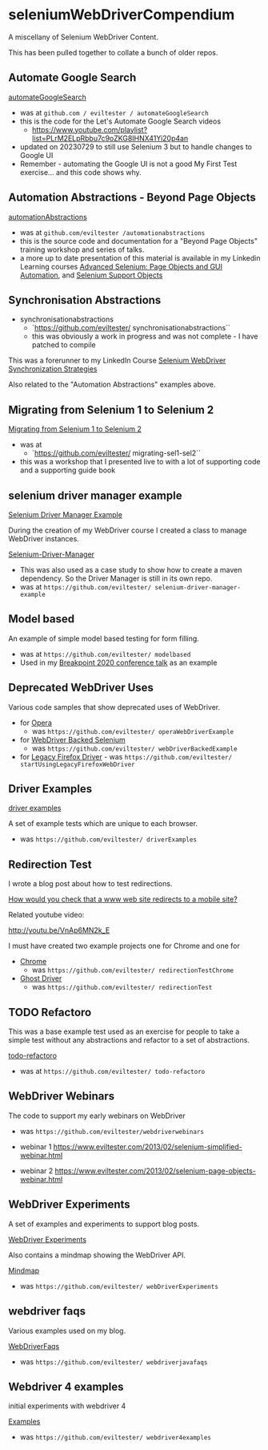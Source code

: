 # seleniumWebDriverCompendium

A miscellany of Selenium WebDriver Content.

This has been pulled together to collate a bunch of older repos.

## Automate Google Search

[automateGoogleSearch](https://github.com/eviltester/seleniumWebDriverCompendium/tree/main/automateGoogleSearch)

- was at `github.com / eviltester / automateGoogleSearch`
- this is the code for the Let's Automate Google Search videos
    - https://www.youtube.com/playlist?list=PLrM2ELpRbbu7c9oZKG8IHNX41Yi20p4an
- updated on 20230729 to still use Selenium 3 but to handle changes to Google UI
- Remember - automating the Google UI is not a good My First Test exercise... and this code shows why.

## Automation Abstractions - Beyond Page Objects

[automationAbstractions](https://github.com/eviltester/seleniumWebDriverCompendium/tree/main/automationAbstractions)

- was at `github.com/eviltester /automationabstractions`
- this is the source code and documentation for a "Beyond Page Objects" training workshop and series of talks.
- a more up to date presentation of this material is available in my Linkedin Learning courses [Advanced Selenium: Page Objects and GUI Automation](https://www.linkedin.com/learning/advanced-selenium-page-objects-and-gui-automation), and [Selenium Support Objects](https://www.linkedin.com/learning/advanced-selenium-support-classes)

## Synchronisation Abstractions

- synchronisationabstractions
    - `https://github.com/eviltester/ synchronisationabstractions``
    - this was obviously a work in progress and was not complete - I have patched to compile

This was a forerunner to my LinkedIn Course [Selenium WebDriver Synchronization Strategies](https://www.linkedin.com/learning-login/continue?account=2083060&forceAccount=false&authUUID=Tj%2FxLY8AQDqoazOe4%2FyTEA%3D%3D&redirect=https%3A%2F%2Fwww.linkedin.com%2Flearning%2Fadvanced-selenium-3-synchronization-strategies)

Also related to the "Automation Abstractions" examples above.

## Migrating from Selenium 1 to Selenium 2

[Migrating from Selenium 1 to Selenium 2](https://github.com/eviltester/seleniumWebDriverCompendium/tree/main/deprecated/migrating-sel1-sel2)

- was at
    - `https://github.com/eviltester/ migrating-sel1-sel2``
- this was a workshop that I presented live to with a lot of supporting code and a supporting guide book    


## selenium driver manager example

[Selenium Driver Manager Example](https://github.com/eviltester/seleniumWebDriverCompendium/tree/main/selenium-driver-manager-example)

During the creation of my WebDriver course I created a class to manage WebDriver instances.

[Selenium-Driver-Manager](https://github.com/eviltester/selenium-driver-manager)

- This was also used as a case study to show how to create a maven dependency. So the Driver Manager is still in its own repo.
- was at `https://github.com/eviltester/ selenium-driver-manager-example`

## Model based

An example of simple model based testing for form filling.

- was at `https://github.com/eviltester/ modelbased`
- Used in my [Breakpoint 2020 conference talk](https://www.eviltester.com/conference/browserstack_breakpoint2020_conference/) as an example 


## Deprecated WebDriver Uses

Various code samples that show deprecated uses of WebDriver.

- for [Opera](https://github.com/eviltester/seleniumWebDriverCompendium/tree/main/deprecated/selenium-2/operaWebDriverExample)
   - was `https://github.com/eviltester/ operaWebDriverExample`
- for [WebDriver Backed Selenium](https://github.com/eviltester/seleniumWebDriverCompendium/tree/main/deprecated/selenium-2/webDriverBackedExample)
   - was `https://github.com/eviltester/ webDriverBackedExample`
- for [Legacy Firefox Driver](https://github.com/eviltester/seleniumWebDriverCompendium/tree/main/deprecated/selenium-3/startUsingLegacyFirefoxWebDriver)
        - was `https://github.com/eviltester/ startUsingLegacyFirefoxWebDriver`


## Driver Examples

[driver examples](https://github.com/eviltester/seleniumWebDriverCompendium/tree/main/driverExamples)

A set of example tests which are unique to each browser.

- was `https://github.com/eviltester/ driverExamples`

## Redirection Test

I wrote a blog post about how to test redirections.

[How would you check that a www web site redirects to a mobile site?](https://www.eviltester.com/2013/08/how-would-you-check-that-www-web-site.html)

Related youtube video:

http://youtu.be/VnAp6MN2k_E

I must have created two example projects one for Chrome and one for

- [Chrome](https://github.com/eviltester/seleniumWebDriverCompendium/tree/main/redirection/redirectionTestChrome)
    - was `https://github.com/eviltester/ redirectionTestChrome`
- [Ghost Driver](https://github.com/eviltester/seleniumWebDriverCompendium/tree/main/redirection/redirectionTest)
    - was `https://github.com/eviltester/ redirectionTest`

## TODO Refactoro

This was a base example test used as an exercise for people to take a simple test without any abstractions and refactor to a set of abstractions.

[todo-refactoro](https://github.com/eviltester/todo-refactoro/tree/master)

- was at `https://github.com/eviltester/ todo-refactoro`

## WebDriver Webinars

The code to support my early webinars on WebDriver

- was `https://github.com/eviltester/webdriverwebinars`

- webinar 1 https://www.eviltester.com/2013/02/selenium-simplified-webinar.html
- webinar 2 https://www.eviltester.com/2013/02/selenium-page-objects-webinar.html


## WebDriver Experiments

A set of examples and experiments to support blog posts.

[WebDriver Experiments](https://github.com/eviltester/seleniumWebDriverCompendium/tree/main/webDriverExperiments)

Also contains a mindmap showing the WebDriver API.

[Mindmap](https://github.com/eviltester/seleniumWebDriverCompendium/tree/main/webDriverExperiments/docs/webdriver_api_mindmaps)

- was `https://github.com/eviltester/ webDriverExperiments` 


## webdriver faqs

Various examples used on my blog.

[WebDriverFaqs](https://github.com/eviltester/seleniumWebDriverCompendium/tree/main/webdriverjavafaqs)

- was `https://github.com/eviltester/ webdriverjavafaqs`

## Webdriver 4 examples

initial experiments with webdriver 4

[Examples](https://github.com/eviltester/seleniumWebDriverCompendium/tree/main/webdriver4examples)

- was `https://github.com/eviltester/ webdriver4examples`



   

  